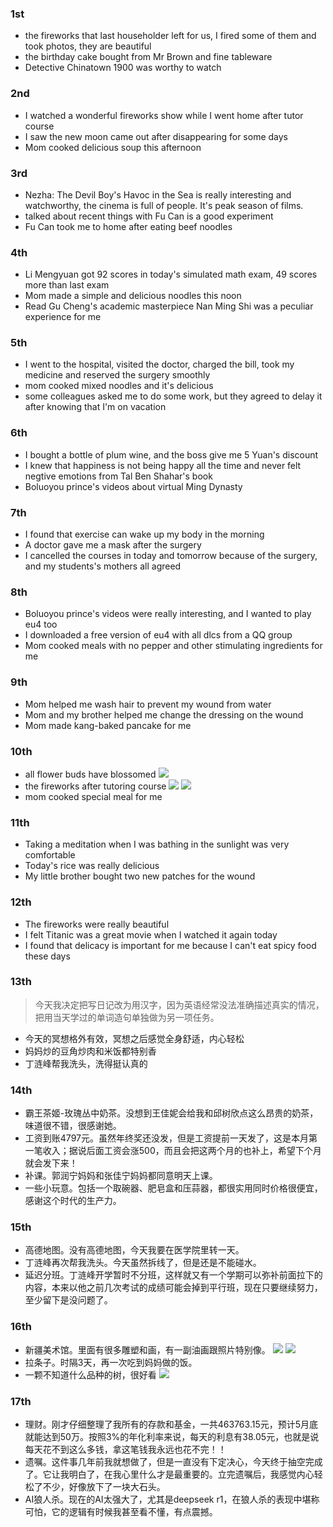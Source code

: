 ### 1st
- the fireworks that last householder left for us, I fired some of them and took photos, they are beautiful
- the birthday cake bought from Mr Brown and fine tableware
- Detective Chinatown 1900 was worthy to watch

### 2nd
- I watched a wonderful fireworks show while I went home after tutor course
- I saw the new moon came out after disappearing for some days
- Mom cooked delicious soup this afternoon

### 3rd
- Nezha: The Devil Boy's Havoc in the Sea is really interesting and watchworthy, the cinema is full of people. It's peak season of films.
- talked about recent things with Fu Can is a good experiment
- Fu Can took me to home after eating beef noodles

### 4th
- Li Mengyuan got 92 scores in today's simulated math exam, 49 scores more than last exam
- Mom made a simple and delicious noodles this noon
- Read Gu Cheng's academic masterpiece Nan Ming Shi was a peculiar experience for me

### 5th
- I went to the hospital, visited the doctor, charged the bill, took my medicine and reserved the surgery smoothly
- mom cooked mixed noodles and it's delicious
- some colleagues asked me to do some work, but they agreed to delay it after knowing that I'm on vacation

### 6th
- I bought a bottle of plum wine, and the boss give me 5 Yuan's discount
- I knew that happiness is not being happy all the time and never felt negtive emotions from Tal Ben Shahar's book
- Boluoyou prince's videos about virtual Ming Dynasty

### 7th
- I found that exercise can wake up my body in the morning
- A doctor gave me a mask after the surgery
- I cancelled the courses in today and tomorrow because of the surgery, and my students's mothers all agreed

### 8th
- Boluoyou prince's videos were really interesting, and I wanted to play eu4 too
- I downloaded a free version of eu4 with all dlcs from a QQ group
- Mom cooked meals with no pepper and other stimulating ingredients for me

### 9th
- Mom helped me wash hair to prevent my wound from water
- Mom and my brother helped me change the dressing on the wound
- Mom made kang-baked pancake for me

### 10th
- all flower buds have blossomed
![](./Images/20250210-all%20flower%20buds%20blossomed.jpg)
- the fireworks after tutoring course
![](./Images/20250210-fireworks-1.jpg)
![](./Images/20250210-fireworks-2.jpg)
- mom cooked special meal for me

### 11th
- Taking a meditation when I was bathing in the sunlight was very comfortable
- Today's rice was really delicious
- My little brother bought two new patches for the wound

### 12th
- The fireworks were really beautiful
- I felt Titanic was a great movie when I watched it again today
- I found that delicacy is important for me because I can't eat spicy food these days

### 13th
> 今天我决定把写日记改为用汉字，因为英语经常没法准确描述真实的情况，把用当天学过的单词造句单独做为另一项任务。

- 今天的冥想格外有效，冥想之后感觉全身舒适，内心轻松
- 妈妈炒的豆角炒肉和米饭都特别香
- 丁涟峰帮我洗头，洗得挺认真的

### 14th
- 霸王茶姬-玫瑰丛中奶茶。没想到王佳妮会给我和邱树欣点这么昂贵的奶茶，味道很不错，很感谢她。
- 工资到账4797元。虽然年终奖还没发，但是工资提前一天发了，这是本月第一笔收入；据说后面工资会涨500，而且会把这两个月的也补上，希望下个月就会发下来！
- 补课。郭润宁妈妈和张佳宁妈妈都同意明天上课。
- 一些小玩意。包括一个取碗器、肥皂盒和压蒜器，都很实用同时价格很便宜，感谢这个时代的生产力。

### 15th
- 高德地图。没有高德地图，今天我要在医学院里转一天。
- 丁涟峰再次帮我洗头。今天虽然拆线了，但是还是不能碰水。
- 延迟分班。丁涟峰开学暂时不分班，这样就又有一个学期可以弥补前面拉下的内容，本来以他之前几次考试的成绩可能会掉到平行班，现在只要继续努力，至少留下是没问题了。

### 16th
- 新疆美术馆。里面有很多雕塑和画，有一副油画跟照片特别像。
![](./Images/20250216-a%20photo%20in%20the%20art%20museum.jpg)
![](./Images/20250216-a%20picture%20in%20the%20art%20museum.jpg)
- 拉条子。时隔3天，再一次吃到妈妈做的饭。
- 一颗不知道什么品种的树，很好看
![](./Images/20250216-a%20tree.jpg)

### 17th
- 理财。刚才仔细整理了我所有的存款和基金，一共463763.15元，预计5月底就能达到50万。按照3%的年化利率来说，每天的利息有38.05元，也就是说每天花不到这么多钱，拿这笔钱我永远也花不完！！
- 遗嘱。这件事几年前我就想做了，但是一直没有下定决心，今天终于抽空完成了。它让我明白了，在我心里什么才是最重要的。立完遗嘱后，我感觉内心轻松了不少，好像放下了一块大石头。
- AI狼人杀。现在的AI太强大了，尤其是deepseek r1，在狼人杀的表现中堪称可怕，它的逻辑有时候我甚至看不懂，有点震撼。
